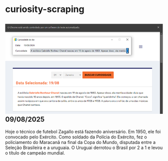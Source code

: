 # curiosity-scraping
![Budget](./execucao.png)
09/08/2025
-
Hoje o técnico de futebol Zagallo está fazendo aniversário. Em 1950, ele foi convocado pelo Exército. Como soldado da Polícia do Exército, fez o policiamento do Maracanã na final da Copa do Mundo, disputada entre a Seleção Brasileira e a uruguaia. O Uruguai derrotou o Brasil por 2 a 1 e levou o título de campeão mundial.
